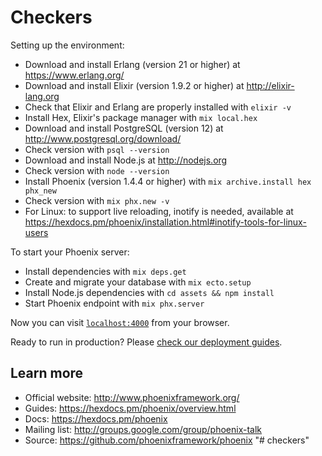 # Checkers

Setting up the environment:
  * Download and install Erlang (version 21 or higher) at https://www.erlang.org/
  * Download and install Elixir (version 1.9.2 or higher) at http://elixir-lang.org
  * Check that Elixir and Erlang are properly installed with `elixir -v`
  * Install Hex, Elixir's package manager with `mix local.hex`
  * Download and install PostgreSQL (version 12) at http://www.postgresql.org/download/
  * Check version with `psql --version`
  * Download and install Node.js at http://nodejs.org
  * Check version with `node --version`
  * Install Phoenix (version 1.4.4 or higher) with `mix archive.install hex phx_new`
  * Check version with `mix phx.new -v`
  * For Linux: to support live reloading, inotify is needed, available at https://hexdocs.pm/phoenix/installation.html#inotify-tools-for-linux-users

To start your Phoenix server:

  * Install dependencies with `mix deps.get`
  * Create and migrate your database with `mix ecto.setup`
  * Install Node.js dependencies with `cd assets && npm install`
  * Start Phoenix endpoint with `mix phx.server`

Now you can visit [`localhost:4000`](http://localhost:4000) from your browser.

Ready to run in production? Please [check our deployment guides](https://hexdocs.pm/phoenix/deployment.html).

## Learn more

  * Official website: http://www.phoenixframework.org/
  * Guides: https://hexdocs.pm/phoenix/overview.html
  * Docs: https://hexdocs.pm/phoenix
  * Mailing list: http://groups.google.com/group/phoenix-talk
  * Source: https://github.com/phoenixframework/phoenix
"# checkers" 
